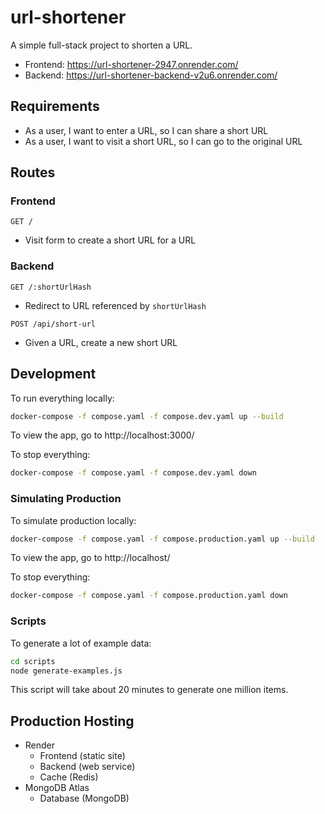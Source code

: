 # url-shortener
A simple full-stack project to shorten a URL.

- Frontend: https://url-shortener-2947.onrender.com/
- Backend: https://url-shortener-backend-v2u6.onrender.com/

## Requirements
- As a user, I want to enter a URL, so I can share a short URL
- As a user, I want to visit a short URL, so I can go to the original URL

## Routes
### Frontend
`GET /`
- Visit form to create a short URL for a URL

### Backend
`GET /:shortUrlHash`
- Redirect to URL referenced by `shortUrlHash`

`POST /api/short-url`
- Given a URL, create a new short URL

## Development
To run everything locally:
```bash
docker-compose -f compose.yaml -f compose.dev.yaml up --build
```

To view the app, go to http://localhost:3000/

To stop everything:
```bash
docker-compose -f compose.yaml -f compose.dev.yaml down
```

### Simulating Production
To simulate production locally:
```bash
docker-compose -f compose.yaml -f compose.production.yaml up --build
```

To view the app, go to http://localhost/

To stop everything:
```bash
docker-compose -f compose.yaml -f compose.production.yaml down
```

### Scripts
To generate a lot of example data:
```bash
cd scripts
node generate-examples.js
```

This script will take about 20 minutes to generate one million items.

## Production Hosting
- Render
  - Frontend (static site)
  - Backend (web service)
  - Cache (Redis)
- MongoDB Atlas
  - Database (MongoDB)
